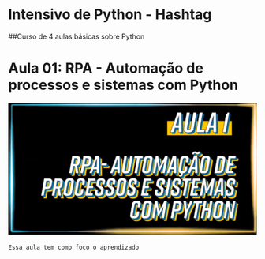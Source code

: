 # Intensivo de Python - Hashtag
##Curso de 4 aulas básicas sobre Python

<h1>Aula 01: RPA - Automação de processos e sistemas com Python</h1>
<img src= "aula1.png"/>

    Essa aula tem como foco o aprendizado 